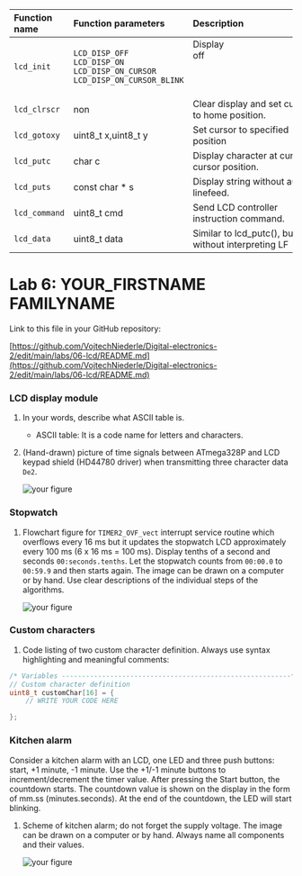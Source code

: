    | **Function name** | **Function parameters** | **Description** | **Example** |
   | :-- | :-- | :-- | :-- |
   | `lcd_init` | `LCD_DISP_OFF`<br>`LCD_DISP_ON`<br>`LCD_DISP_ON_CURSOR`<br>`LCD_DISP_ON_CURSOR_BLINK` | Display off&nbsp;&nbsp;&nbsp;&nbsp;&nbsp;&nbsp;&nbsp;&nbsp;&nbsp;&nbsp;&nbsp;&nbsp;&nbsp;&nbsp;&nbsp;&nbsp;&nbsp;&nbsp;&nbsp;&nbsp;&nbsp;&nbsp;&nbsp;&nbsp;&nbsp;&nbsp;&nbsp;&nbsp;&nbsp;&nbsp;&nbsp;&nbsp;&nbsp;&nbsp;&nbsp;&nbsp;&nbsp;&nbsp;&nbsp;&nbsp;&nbsp;&nbsp;&nbsp;&nbsp;&nbsp;<br>&nbsp;<br>&nbsp;<br>&nbsp; | `lcd_init(LCD_DISP_OFF);`<br>&nbsp;<br>&nbsp;<br>&nbsp; |
   | `lcd_clrscr` | non | Clear display and set cursor to home position. | `lcd_clrscr();` |
   | `lcd_gotoxy` | uint8_t 	x,uint8_t 	y | Set cursor to specified position | `lcd_gotoxy(0,0);` |
   | `lcd_putc` | char 	c | Display character at current cursor position. | `lcd_putc("a")` |
   | `lcd_puts` | const char * 	s | Display string without auto linefeed. | `lcd_puts("ok")` |
   | `lcd_command` | uint8_t 	cmd	 | Send LCD controller instruction command. | |
   | `lcd_data` | uint8_t 	data | Similar to lcd_putc(), but without interpreting LF | |
   
   # Lab 6: YOUR_FIRSTNAME FAMILYNAME

Link to this file in your GitHub repository:

[https://github.com/VojtechNiederle/Digital-electronics-2/edit/main/labs/06-lcd/README.md](https://github.com/VojtechNiederle/Digital-electronics-2/edit/main/labs/06-lcd/README.md)


### LCD display module

1. In your words, describe what ASCII table is.
   * ASCII table: It is a code name for letters and characters. 

2. (Hand-drawn) picture of time signals between ATmega328P and LCD keypad shield (HD44780 driver) when transmitting three character data `De2`.

   ![your figure]()


### Stopwatch

1. Flowchart figure for `TIMER2_OVF_vect` interrupt service routine which overflows every 16&nbsp;ms but it updates the stopwatch LCD approximately every 100&nbsp;ms (6 x 16&nbsp;ms = 100&nbsp;ms). Display tenths of a second and seconds `00:seconds.tenths`. Let the stopwatch counts from `00:00.0` to `00:59.9` and then starts again. The image can be drawn on a computer or by hand. Use clear descriptions of the individual steps of the algorithms.

   ![your figure]()


### Custom characters

1. Code listing of two custom character definition. Always use syntax highlighting and meaningful comments:

```c
/* Variables ---------------------------------------------------------*/
// Custom character definition
uint8_t customChar[16] = {
    // WRITE YOUR CODE HERE

};
```


### Kitchen alarm

Consider a kitchen alarm with an LCD, one LED and three push buttons: start, +1 minute, -1 minute. Use the +1/-1 minute buttons to increment/decrement the timer value. After pressing the Start button, the countdown starts. The countdown value is shown on the display in the form of mm.ss (minutes.seconds). At the end of the countdown, the LED will start blinking.

1. Scheme of kitchen alarm; do not forget the supply voltage. The image can be drawn on a computer or by hand. Always name all components and their values.

   ![your figure]()

